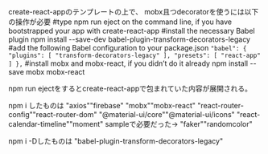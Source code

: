 create-react-appのテンプレートの上で、
mobx且つdecoratorを使うには以下の操作が必要
#type npm run eject on the command line, if you have bootstrapped your app with create-react-app
#install the necessary Babel plugin npm install --save-dev babel-plugin-transform-decorators-legacy
#add the following Babel configuration to your package.json
`
"babel": {
  "plugins": [
    "transform-decorators-legacy"
  ],
  "presets": [
    "react-app"
  ]
},
`
#install mobx and mobx-react, if you didn’t do it already npm install --save mobx mobx-react

npm run ejectをするとcreate-react-appで包まれていた内容が展開される。

npm i したものは
"axios""firebase"
"mobx""mobx-react"
"react-router-config""react-router-dom"
"@material-ui/core""@material-ui/icons"
"react-calendar-timeline""moment" sampleで必要だった→ "faker""randomcolor"

npm i -Dしたものは
"babel-plugin-transform-decorators-legacy"